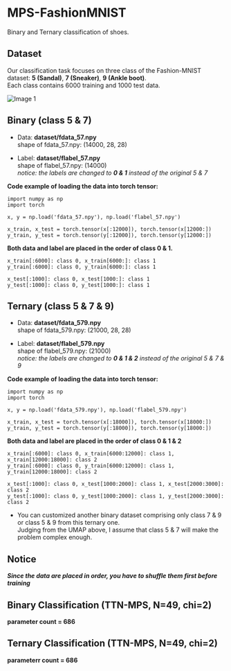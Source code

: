 # MPS-FashionMNIST
Binary and Ternary classification of shoes.

## Dataset
Our classification task focuses on three class of the Fashion-MNIST dataset: **5 (Sandal)**, **7 (Sneaker)**, **9 (Ankle boot)**.  
Each class contains 6000 training and 1000 test data.

![Image 1](https://raw.githubusercontent.com/lmcinnes/umap/master/images/umap_example_fashion_mnist1.png)

## Binary (class 5 & 7)
- Data: **dataset/fdata_57.npy**  
shape of fdata_57.npy: (14000, 28, 28)  

- Label: **dataset/flabel_57.npy**  
shape of flabel_57.npy: (14000)  
*notice: the labels are changed to **0 & 1** instead of the original 5 & 7*  

**Code example of loading the data into torch tensor:**
```
import numpy as np
import torch

x, y = np.load('fdata_57.npy'), np.load('flabel_57.npy')

x_train, x_test = torch.tensor(x[:12000]), torch.tensor(x[12000:])
y_train, y_test = torch.tensor(y[:12000]), torch.tensor(y[12000:])
```

**Both data and label are placed in the order of class 0 & 1.**  
```
x_train[:6000]: class 0, x_train[6000:]: class 1
y_train[:6000]: class 0, y_train[6000:]: class 1

x_test[:1000]: class 0, x_test[1000:]: class 1
y_test[:1000]: class 0, y_test[1000:]: class 1
```
   
## Ternary (class 5 & 7 & 9)
- Data: **dataset/fdata_579.npy**  
shape of fdata_579.npy: (21000, 28, 28)  

- Label: **dataset/flabel_579.npy**  
shape of flabel_579.npy: (21000)  
*notice: the labels are changed to **0 & 1 & 2** instead of the original 5 & 7 & 9*  

**Code example of loading the data into torch tensor:**
```
import numpy as np
import torch

x, y = np.load('fdata_579.npy'), np.load('flabel_579.npy')

x_train, x_test = torch.tensor(x[:18000]), torch.tensor(x[18000:])
y_train, y_test = torch.tensor(y[:18000]), torch.tensor(y[18000:])
```

**Both data and label are placed in the order of class 0 & 1 & 2**  
```
x_train[:6000]: class 0, x_train[6000:12000]: class 1, x_train[12000:18000]: class 2
y_train[:6000]: class 0, y_train[6000:12000]: class 1, y_train[12000:18000]: class 2

x_test[:1000]: class 0, x_test[1000:2000]: class 1, x_test[2000:3000]: class 2
y_test[:1000]: class 0, y_test[1000:2000]: class 1, y_test[2000:3000]: class 2
```

- You can customized another binary dataset comprising only class 7 & 9 or class 5 & 9 from this ternary one.  
Judging from the UMAP above, I assume that class 5 & 7 will make the problem complex enough.

## Notice
***Since the data are placed in order, you have to shuffle them first before training***

## Binary Classification (TTN-MPS, N=49, chi=2)
**parameter count = 686**

## Ternary Classification (TTN-MPS, N=49, chi=2)
**parameterr count = 686**
